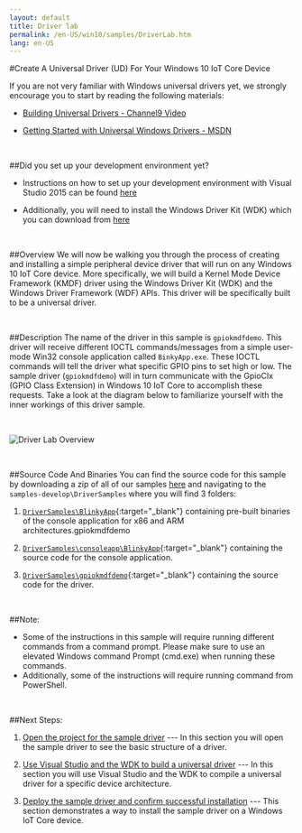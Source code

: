 ```yaml
---
layout: default
title: Driver lab
permalink: /en-US/win10/samples/DriverLab.htm
lang: en-US
---
```


#Create A Universal Driver (UD) For Your Windows 10 IoT Core Device

If you are not very familiar with Windows universal drivers yet, we strongly encourage you to start by reading the following materials:

* [Building Universal Drivers - Channel9 Video](https://channel9.msdn.com/Blogs/WinHEC/Building-a-Universal-Driver)

* [Getting Started with Universal Windows Drivers - MSDN](https://msdn.microsoft.com/en-us/library/windows/hardware/dn941241(v=vs.85).aspx)

<br/>

##Did you set up your development environment yet?

* Instructions on how to set up your development environment with Visual Studio 2015 can be found [here]({{site.baseurl}}/{{page.lang}}/win10/SetupPCRPI.htm)

* Additionally, you will need to install the Windows Driver Kit (WDK) which you can download from [here](https://msdn.microsoft.com/en-us/windows/hardware/dn913721) 

<br/>

##Overview
We will now be walking you through the process of creating and installing a simple peripheral device driver that will run on any Windows 10 IoT Core device.  More specifically, we will build a Kernel Mode Device Framework (KMDF) driver using the Windows Driver Kit (WDK) and the Windows Driver Framework (WDF) APIs.  This driver will be specifically built to be a universal driver.

<br/>

##Description
The name of the driver in this sample is `gpiokmdfdemo`.  This driver will receive different IOCTL commands/messages from a simple user-mode Win32 console application called `BinkyApp.exe`.  These IOCTL commands will tell the driver what specific GPIO pins to set high or low.  The sample driver (`gpiokmdfdemo`) will in turn communicate with the GpioClx (GPIO Class Extension) in Windows 10 IoT Core to accomplish these requests.  Take a look at the diagram below to familiarize yourself with the inner workings of this driver sample.

<br/>

![Driver Lab Overview]({{site.baseurl}}/images/DriverLab/drivers-overview.png)

<br/>

##Source Code And Binaries
You can find the source code for this sample by downloading a zip of all of our samples [here](https://github.com/ms-iot/samples/archive/develop.zip) and navigating to the `samples-develop\DriverSamples` where you will find 3 folders:

1. [`DriverSamples\BlinkyApp`](https://github.com/ms-iot/samples/tree/develop/DriverSamples/BlinkyApp){:target="_blank"} containing pre-built binaries of the console application for x86 and ARM architectures.gpiokmdfdemo

2. [`DriverSamples\consoleapp\BlinkyApp`](https://github.com/ms-iot/samples/tree/develop/DriverSamples/consoleapp/BlinkyApp){:target="_blank"} containing the source code for the console application.

3. [`DriverSamples\gpiokmdfdemo`](https://github.com/ms-iot/samples/tree/develop/DriverSamples/gpiokmdfdemo){:target="_blank"} containing the source code for the driver.

<br/>

##Note:
* Some of the instructions in this sample will require running different commands from a command prompt. Please make sure to use an elevated Windows command Prompt (cmd.exe) when running these commands.
* Additionally, some of the instructions will require running command from PowerShell.

<br/>

##Next Steps:

1. [Open the project for the sample driver]({{site.baseurl}}/{{page.lang}}/win10/samples/DriverLab1.htm) --- In this section you will open the sample driver to see the basic structure of a driver.

2. [Use Visual Studio and the WDK to build a universal driver]({{site.baseurl}}/{{page.lang}}/win10/samples/DriverLab2.htm) --- In this section you will use Visual Studio and the WDK to compile a universal driver for a specific device architecture.

3. [Deploy the sample driver and confirm successful  installation]({{site.baseurl}}/{{page.lang}}/win10/samples/DriverLab3.htm) --- This section demonstrates a way to install the sample driver on a Windows IoT Core device.
